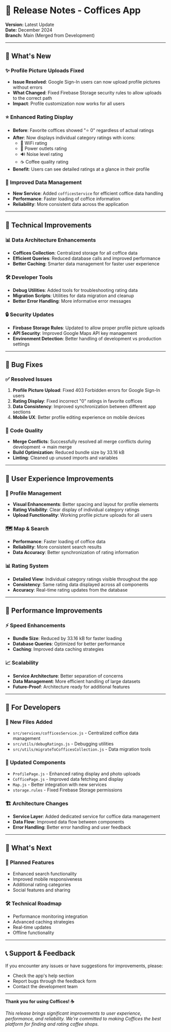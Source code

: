 # 🚀 Release Notes - Coffices App

**Version:** Latest Update  
**Date:** December 2024  
**Branch:** Main (Merged from Development)

---

## 🎉 What's New

### ✨ **Profile Picture Uploads Fixed**
- **Issue Resolved**: Google Sign-In users can now upload profile pictures without errors
- **What Changed**: Fixed Firebase Storage security rules to allow uploads to the correct path
- **Impact**: Profile customization now works for all users

### ⭐ **Enhanced Rating Display**
- **Before**: Favorite coffices showed "⭐ 0" regardless of actual ratings
- **After**: Now displays individual category ratings with icons:
  - 📶 WiFi rating
  - 🔌 Power outlets rating  
  - 🔊 Noise level rating
  - ☕ Coffee quality rating
- **Benefit**: Users can see detailed ratings at a glance in their profile

### 🏢 **Improved Data Management**
- **New Service**: Added `cofficesService` for efficient coffice data handling
- **Performance**: Faster loading of coffice information
- **Reliability**: More consistent data across the application

---

## 🔧 Technical Improvements

### 📊 **Data Architecture Enhancements**
- **Coffices Collection**: Centralized storage for all coffice data
- **Efficient Queries**: Reduced database calls and improved performance
- **Better Caching**: Smarter data management for faster user experience

### 🛠️ **Developer Tools**
- **Debug Utilities**: Added tools for troubleshooting rating data
- **Migration Scripts**: Utilities for data migration and cleanup
- **Better Error Handling**: More informative error messages

### 🔒 **Security Updates**
- **Firebase Storage Rules**: Updated to allow proper profile picture uploads
- **API Security**: Improved Google Maps API key management
- **Environment Detection**: Better handling of development vs production settings

---

## 🐛 Bug Fixes

### ✅ **Resolved Issues**
1. **Profile Picture Upload**: Fixed 403 Forbidden errors for Google Sign-In users
2. **Rating Display**: Fixed incorrect "0" ratings in favorite coffices
3. **Data Consistency**: Improved synchronization between different app sections
4. **Mobile UX**: Better profile editing experience on mobile devices

### 🔄 **Code Quality**
- **Merge Conflicts**: Successfully resolved all merge conflicts during development → main merge
- **Build Optimization**: Reduced bundle size by 33.16 kB
- **Linting**: Cleaned up unused imports and variables

---

## 📱 User Experience Improvements

### 👤 **Profile Management**
- **Visual Enhancements**: Better spacing and layout for profile elements
- **Rating Visibility**: Clear display of individual category ratings
- **Upload Functionality**: Working profile picture uploads for all users

### 🗺️ **Map & Search**
- **Performance**: Faster loading of coffice data
- **Reliability**: More consistent search results
- **Data Accuracy**: Better synchronization of rating information

### 📊 **Rating System**
- **Detailed View**: Individual category ratings visible throughout the app
- **Consistency**: Same rating data displayed across all components
- **Accuracy**: Real-time rating updates from the database

---

## 🚀 Performance Improvements

### ⚡ **Speed Enhancements**
- **Bundle Size**: Reduced by 33.16 kB for faster loading
- **Database Queries**: Optimized for better performance
- **Caching**: Improved data caching strategies

### 📈 **Scalability**
- **Service Architecture**: Better separation of concerns
- **Data Management**: More efficient handling of large datasets
- **Future-Proof**: Architecture ready for additional features

---

## 🔧 For Developers

### 📁 **New Files Added**
- `src/services/cofficesService.js` - Centralized coffice data management
- `src/utils/debugRatings.js` - Debugging utilities
- `src/utils/migrateToCofficesCollection.js` - Data migration tools

### 🔄 **Updated Components**
- `ProfilePage.js` - Enhanced rating display and photo uploads
- `CofficePage.js` - Improved data fetching and display
- `Map.js` - Better integration with new services
- `storage.rules` - Fixed Firebase Storage permissions

### 🏗️ **Architecture Changes**
- **Service Layer**: Added dedicated service for coffice data management
- **Data Flow**: Improved data flow between components
- **Error Handling**: Better error handling and user feedback

---

## 🎯 What's Next

### 🔮 **Planned Features**
- Enhanced search functionality
- Improved mobile responsiveness
- Additional rating categories
- Social features and sharing

### 🛠️ **Technical Roadmap**
- Performance monitoring integration
- Advanced caching strategies
- Real-time updates
- Offline functionality

---

## 📞 Support & Feedback

If you encounter any issues or have suggestions for improvements, please:
- Check the app's help section
- Report bugs through the feedback form
- Contact the development team

---

**Thank you for using Coffices! ☕**

*This release brings significant improvements to user experience, performance, and reliability. We're committed to making Coffices the best platform for finding and rating coffee shops.* 